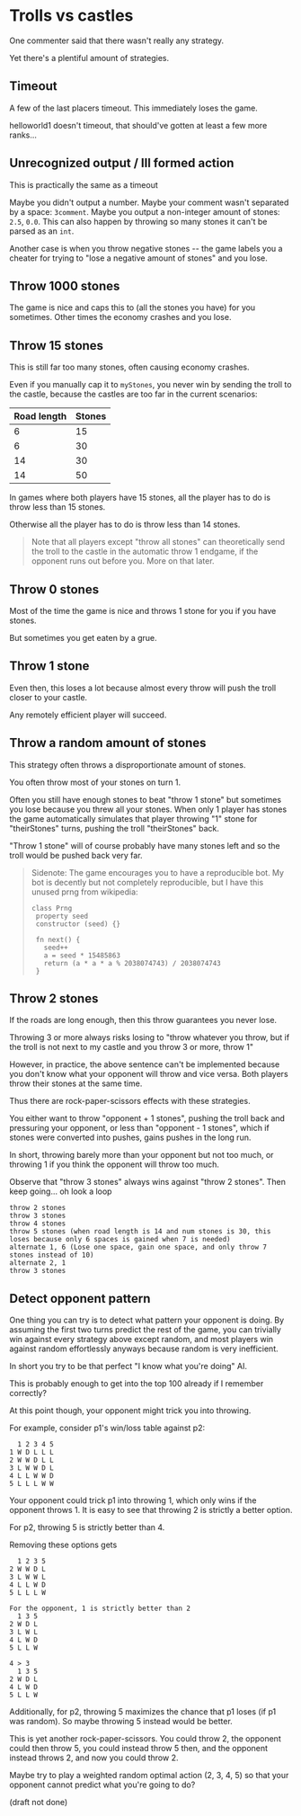# Trolls vs castles

One commenter said that there wasn't really any strategy.

Yet there's a plentiful amount of strategies.

## Timeout

A few of the last placers timeout. This immediately loses the game.

helloworld1 doesn't timeout, that should've gotten at least a few more ranks...

## Unrecognized output / Ill formed action

This is practically the same as a timeout

Maybe you didn't output a number. Maybe your comment wasn't separated by a space: `3comment`.
Maybe you output a non-integer amount of stones: `2.5`, `0.0`.
This can also happen by throwing so many stones it can't be parsed as an `int`.

Another case is when you throw negative stones -- the game labels you a cheater for trying
to "lose a negative amount of stones" and you lose.

## Throw 1000 stones

The game is nice and caps this to (all the stones you have) for you sometimes.
Other times the economy crashes and you lose.

## Throw 15 stones

This is still far too many stones, often causing economy crashes.

Even if you manually cap it to `myStones`, you never win by sending the troll to the castle,
because the castles are too far in the current scenarios:

|Road length|Stones|
|-----------|------|
|     6     |  15  |
|     6     |  30  |
|    14     |  30  |
|    14     |  50  |

In games where both players have 15 stones, all the player has to do is
throw less than 15 stones.

Otherwise all the player has to do is throw less than 14 stones.

> Note that all players except "throw all stones" can theoretically send the troll to the castle
> in the automatic throw 1 endgame, if the opponent runs out before you. More on that later.

## Throw 0 stones

Most of the time the game is nice and throws 1 stone for you if you have stones.

But sometimes you get eaten by a grue.

## Throw 1 stone

Even then, this loses a lot because almost every throw will push the troll closer to your castle.

Any remotely efficient player will succeed.

## Throw a random amount of stones

This strategy often throws a disproportionate amount of stones.

You often throw most of your stones on turn 1.

Often you still have enough stones to beat "throw 1 stone" but sometimes you lose
because you threw all your stones. When only 1 player has stones the game automatically simulates
that player throwing "1" stone for "theirStones" turns, pushing the troll "theirStones" back.

"Throw 1 stone" will of course probably have many stones left and so the troll would be pushed back
very far.

> Sidenote: The game encourages you to have a reproducible bot.
> My bot is decently but not completely reproducible, but I have this unused prng from wikipedia:
> 
> ```psuedocode
> class Prng
>  property seed
>  constructor (seed) {}
>  
>  fn next() {
>    seed++
>    a = seed * 15485863
>    return (a * a * a % 2038074743) / 2038074743
>  }
> ```

## Throw 2 stones

If the roads are long enough, then this throw guarantees you never lose.

Throwing 3 or more always risks losing to
"throw whatever you throw, but if the troll is not next to my castle and you throw 3 or more, throw 1"

However, in practice, the above sentence can't be implemented because you don't know what your opponent will throw and vice versa.
Both players throw their stones at the same time.

Thus there are rock-paper-scissors effects with these strategies.

You either want to throw "opponent + 1 stones", pushing the troll back and pressuring your opponent,
or less than "opponent - 1 stones", which if stones were converted into pushes, gains pushes in the long run.

In short, throwing barely more than your opponent but not too much, or throwing 1 if you think the opponent
will throw too much.

Observe that "throw 3 stones" always wins against "throw 2 stones".
Then keep going... oh look a loop

```
throw 2 stones
throw 3 stones
throw 4 stones
throw 5 stones (when road length is 14 and num stones is 30, this loses because only 6 spaces is gained when 7 is needed)
alternate 1, 6 (Lose one space, gain one space, and only throw 7 stones instead of 10)
alternate 2, 1
throw 3 stones
```

## Detect opponent pattern

One thing you can try is to detect what pattern your opponent is doing.
By assuming the first two turns predict the rest of the game, you can trivially win against every strategy above
except random, and most players win against random effortlessly anyways because random is very inefficient.

In short you try to be that perfect "I know what you're doing" AI.

This is probably enough to get into the top 100 already if I remember correctly?

At this point though, your opponent might trick you into throwing.

For example, consider p1's win/loss table against p2:

```
  1 2 3 4 5
1 W D L L L
2 W W D L L
3 L W W D L
4 L L W W D
5 L L L W W
```

Your opponent could trick p1 into throwing 1, which only wins if the opponent throws 1.
It is easy to see that throwing 2 is strictly a better option.

For p2, throwing 5 is strictly better than 4.

Removing these options gets

```
  1 2 3 5
2 W W D L
3 L W W L
4 L L W D
5 L L L W

For the opponent, 1 is strictly better than 2
  1 3 5
2 W D L
3 L W L
4 L W D
5 L L W

4 > 3
  1 3 5
2 W D L
4 L W D
5 L L W
```

Additionally, for p2, throwing 5 maximizes the chance that p1 loses (if p1 was random).
So maybe throwing 5 instead would be better.

This is yet another rock-paper-scissors.
You could throw 2, the opponent could then throw 5, you could instead throw 5 then,
and the opponent instead throws 2, and now you could throw 2.

Maybe try to play a weighted random optimal action (2, 3, 4, 5)
so that your opponent cannot predict what you're going to do?

(draft not done)
